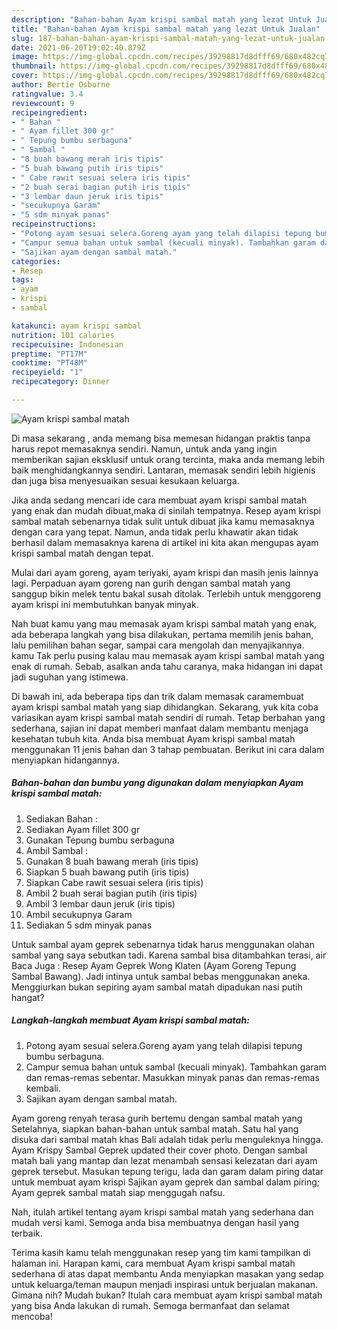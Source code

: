 ```yaml
---
description: "Bahan-bahan Ayam krispi sambal matah yang lezat Untuk Jualan"
title: "Bahan-bahan Ayam krispi sambal matah yang lezat Untuk Jualan"
slug: 187-bahan-bahan-ayam-krispi-sambal-matah-yang-lezat-untuk-jualan
date: 2021-06-20T19:02:40.879Z
image: https://img-global.cpcdn.com/recipes/39298817d8dfff69/680x482cq70/ayam-krispi-sambal-matah-foto-resep-utama.jpg
thumbnail: https://img-global.cpcdn.com/recipes/39298817d8dfff69/680x482cq70/ayam-krispi-sambal-matah-foto-resep-utama.jpg
cover: https://img-global.cpcdn.com/recipes/39298817d8dfff69/680x482cq70/ayam-krispi-sambal-matah-foto-resep-utama.jpg
author: Bertie Osborne
ratingvalue: 3.4
reviewcount: 9
recipeingredient:
- " Bahan "
- " Ayam fillet 300 gr"
- " Tepung bumbu serbaguna"
- " Sambal "
- "8 buah bawang merah iris tipis"
- "5 buah bawang putih iris tipis"
- " Cabe rawit sesuai selera iris tipis"
- "2 buah serai bagian putih iris tipis"
- "3 lembar daun jeruk iris tipis"
- "secukupnya Garam"
- "5 sdm minyak panas"
recipeinstructions:
- "Potong ayam sesuai selera.Goreng ayam yang telah dilapisi tepung bumbu serbaguna."
- "Campur semua bahan untuk sambal (kecuali minyak). Tambahkan garam dan remas-remas sebentar. Masukkan minyak panas dan remas-remas kembali."
- "Sajikan ayam dengan sambal matah."
categories:
- Resep
tags:
- ayam
- krispi
- sambal

katakunci: ayam krispi sambal 
nutrition: 101 calories
recipecuisine: Indonesian
preptime: "PT17M"
cooktime: "PT48M"
recipeyield: "1"
recipecategory: Dinner

---
```



![Ayam krispi sambal matah](https://img-global.cpcdn.com/recipes/39298817d8dfff69/680x482cq70/ayam-krispi-sambal-matah-foto-resep-utama.jpg)

Di masa  sekarang , anda memang bisa memesan hidangan praktis tanpa harus repot memasaknya sendiri. Namun, untuk anda yang ingin memberikan sajian eksklusif untuk orang tercinta, maka anda memang lebih baik menghidangkannya sendiri. Lantaran, memasak sendiri lebih higienis dan juga bisa menyesuaikan sesuai kesukaan keluarga.

Jika anda sedang mencari ide cara membuat ayam krispi sambal matah yang enak dan mudah dibuat,maka di sinilah tempatnya. Resep ayam krispi sambal matah  sebenarnya tidak sulit untuk dibuat jika kamu memasaknya dengan cara yang tepat. Namun, anda tidak perlu khawatir akan tidak berhasil dalam memasaknya 
karena di artikel ini kita akan mengupas ayam krispi sambal matah dengan tepat.  

Mulai dari ayam goreng, ayam teriyaki, ayam krispi dan masih jenis lainnya lagi. Perpaduan ayam goreng nan gurih dengan sambal matah yang sanggup bikin melek tentu bakal susah ditolak. Terlebih untuk menggoreng ayam krispi ini membutuhkan banyak minyak.

Nah buat kamu yang mau memasak ayam krispi sambal matah yang enak, ada beberapa langkah yang bisa dilakukan, pertama memilih jenis bahan, lalu pemilihan bahan segar, sampai cara mengolah dan menyajikannya. kamu Tak perlu pusing kalau mau memasak ayam krispi sambal matah yang enak di rumah. Sebab, asalkan anda  tahu caranya, maka hidangan ini dapat jadi suguhan yang istimewa.

Di bawah ini, ada beberapa tips dan trik dalam memasak caramembuat ayam krispi sambal matah yang siap dihidangkan. Sekarang, yuk kita coba variasikan ayam krispi sambal matah sendiri di rumah. Tetap berbahan yang sederhana, sajian ini dapat memberi manfaat dalam membantu menjaga kesehatan tubuh kita. Anda bisa membuat Ayam krispi sambal matah menggunakan 11 jenis bahan dan 3 tahap pembuatan. Berikut ini cara dalam menyiapkan hidangannya.

<!--inarticleads1-->

##### Bahan-bahan dan bumbu yang digunakan dalam menyiapkan Ayam krispi sambal matah:

1. Sediakan  Bahan :
1. Sediakan  Ayam fillet 300 gr
1. Gunakan  Tepung bumbu serbaguna
1. Ambil  Sambal :
1. Gunakan 8 buah bawang merah (iris tipis)
1. Siapkan 5 buah bawang putih (iris tipis)
1. Siapkan  Cabe rawit sesuai selera (iris tipis)
1. Ambil 2 buah serai bagian putih (iris tipis)
1. Ambil 3 lembar daun jeruk (iris tipis)
1. Ambil secukupnya Garam
1. Sediakan 5 sdm minyak panas


Untuk sambal ayam geprek sebenarnya tidak harus menggunakan olahan sambal yang saya sebutkan tadi. Karena sambal bisa ditambahkan terasi, air Baca Juga : Resep Ayam Geprek Wong Klaten (Ayam Goreng Tepung Sambal Bawang). Jadi intinya untuk sambal bebas menggunakan aneka. Menggiurkan bukan sepiring ayam sambal matah dipadukan nasi putih hangat? 

<!--inarticleads2-->

##### Langkah-langkah membuat Ayam krispi sambal matah:

1. Potong ayam sesuai selera.Goreng ayam yang telah dilapisi tepung bumbu serbaguna.
1. Campur semua bahan untuk sambal (kecuali minyak). Tambahkan garam dan remas-remas sebentar. Masukkan minyak panas dan remas-remas kembali.
1. Sajikan ayam dengan sambal matah.


Ayam goreng renyah terasa gurih bertemu dengan sambal matah yang Setelahnya, siapkan bahan-bahan untuk sambal matah. Satu hal yang disuka dari sambal matah khas Bali adalah tidak perlu menguleknya hingga. Ayam Krispy Sambal Geprek updated their cover photo. Dengan sambal matah bali yang mantap dan lezat menambah sensasi kelezatan dari ayam geprek tersebut. Masukan tepung terigu, lada dan garam dalam piring datar untuk membuat ayam krispi Sajikan ayam geprek dan sambal dalam piring; Ayam geprek sambal matah siap menggugah nafsu. 

Nah, itulah artikel tentang  ayam krispi sambal matah  yang sederhana dan mudah versi kami. Semoga anda bisa membuatnya dengan hasil yang terbaik. 

Terima kasih kamu telah menggunakan resep yang tim kami tampilkan di halaman ini. Harapan kami, cara membuat  Ayam krispi sambal matah sederhana di atas dapat membantu Anda menyiapkan masakan yang sedap untuk keluarga/teman maupun menjadi inspirasi untuk berjualan makanan. Gimana nih? Mudah bukan? Itulah cara membuat ayam krispi sambal matah yang bisa Anda lakukan di rumah. Semoga bermanfaat dan selamat mencoba!

